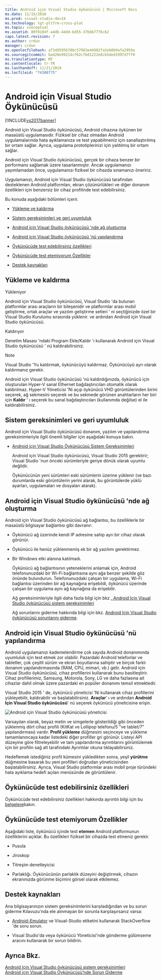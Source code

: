 ```yaml
---
title: Android için Visual Studio öykünücüsü | Microsoft Docs
ms.date: 11/15/2016
ms.prod: visual-studio-dev14
ms.technology: tgt-pltfrm-cross-plat
ms.topic: conceptual
ms.assetid: 80f0104f-a4db-44dd-bd55-37bb67776c62
caps.latest.revision: 7
ms.author: crdun
manager: crdun
ms.openlocfilehash: af3dd595b786c57983e44982fa2eb8b9afa2959a
ms.sourcegitcommit: bad28e99214cf62cfbd1222e8cb5ded1997d7ff0
ms.translationtype: MT
ms.contentlocale: tr-TR
ms.lasthandoff: 11/21/2019
ms.locfileid: "74300775"
---
```

# <a name="visual-studio-emulator-for-android"></a>Android için Visual Studio Öykünücüsü
[!INCLUDE[vs2017banner](../includes/vs2017banner.md)]

Android için Visual Studio öykünücüsü, Android cihazına öykünen bir masaüstü uygulamasıdır. Fiziksel bir cihaz olmadan Android uygulamalarında hata ayıklamanıza ve test yapabilmeniz için sanallaştırılmış bir ortam sağlar. Ayrıca, uygulama prototiplerinizi için yalıtılmış bir ortam sağlar.  
  
 Android için Visual Studio öykünücüsü, gerçek bir cihaza benzer bir performans sağlamak üzere tasarlanmıştır. Ancak uygulamanızı yayımlamadan önce, uygulamanızı fiziksel bir cihazda sınamanızı öneririz.  
  
 Uygulamanızı, Android için Visual Studio öykünücüsü tarafından desteklenen Android platformları, ekran çözünürlükleri ve diğer donanım özellikleri için benzersiz bir cihaz profilinde test edebilirsiniz.  
  
 Bu konuda aşağıdaki bölümleri içerir.  
  
- [Yükleme ve kaldırma](#Installing)  
  
- [Sistem gereksinimleri ve geri uyumluluk](#Requirements)  
  
- [Android için Visual Studio öykünücüsü 'nde ağ oluşturma](#Networking)  
  
- [Android için Visual Studio öykünücüsü 'nü yapılandırma](#Configuring)  
  
- [Öykünücüde test edebilirsiniz özellikleri](#FeaturesTest)  
  
- [Öykünücüde test etemiyorum Özellikler](#FeaturesNonTest)  
  
- [Destek kaynakları](#Support)  
  
## <a name="Installing"></a>Yükleme ve kaldırma  
 Yükleniyor  
  
 Android için Visual Studio öykünücüsü, Visual Studio 'da bulunan platformlar arası araçların bir bileşenidir ve platformlar arası mobil geliştirme, ortak araçlar ve yazılım geliştirme setleri ' ni seçtiğinizde özel bir Visual Studio Kurulumu sırasında yüklenir. ve ardından Android için Visual Studio öykünücüsü.  
  
 Kaldırıyor  
  
 Denetim Masası 'ndaki Program Ekle/Kaldır 'ı kullanarak Android için Visual Studio öykünücüsü ' nü kaldırabilirsiniz.  
  
> [!NOTE]
> Visual Studio 'Yu kaldırmak, öykünücüyü kaldırmaz. Öykünücüyü ayrı olarak kaldırmanız gerekir.  
  
 Android için Visual Studio öykünücüsü 'nü kaldırdığınızda, öykünücü için oluşturulan Hyper-V sanal Ethernet bağdaştırıcıları otomatik olarak kaldırılmaz. Hyper-V Yöneticisi 'Ni açıp öykünücü VHD görüntülerinden birini seçerek, ağ sekmesini seçerek ve bu sekmede görünen anahtarların her biri için **Kaldır** ' ı seçerek bu sanal bağdaştırıcıları (kullanımda değilse) el ile kaldırabilirsiniz.  
  
## <a name="Requirements"></a>Sistem gereksinimleri ve geri uyumluluk  
 Android için Visual Studio öykünücüsü donanım, yazılım ve yapılandırma gereksinimleriyle ilgili önemli bilgiler için aşağıdaki konuya bakın.  
  
- [Android için Visual Studio Öykünücüsü Sistem Gereksinimleri](../cross-platform/system-requirements-for-the-visual-studio-emulator-for-android.md)  
  
  Android için Visual Studio öykünücüsü, Visual Studio 2015 gerektirir; Visual Studio 'nun önceki sürümleriyle geriye dönük olarak uyumlu değildir.  
  
  Öykünücünün yeni sürümleri eski sürümlerin üzerine yüklenir (ve bazı durumlarda eski görüntülerin yerini alarak, bu görüntülerde yüklü ayarları, uygulamaları ve dosyaları atarak).  
  
## <a name="Networking"></a>Android için Visual Studio öykünücüsü 'nde ağ oluşturma  
 Android için Visual Studio öykünücüsü ağ bağlantısı, bu özelliklerle bir masaüstü bilgisayar bağlantısı gibi davranır:  
  
- Öykünücü ağ üzerinde kendi IP adresine sahip ayrı bir cihaz olarak görünür.  
  
- Öykünücü ile henüz yüklenmemiş ek bir ağ yazılımı gerektirmez.  
  
- Bir Windows etki alanına katılmadı.  
  
  Öykünücü ağ bağlantısının yeteneklerini anlamak için, Android telefonunuzdaki bir Wi-Fi bağlantısına aynı ağa benzer şekilde göz önünde bulundurun. Telefonunuzdaki çalışan bir uygulama, Wi-Fi bağlantısı üzerinden bir ağ kaynağına erişebildi, öykünücü üzerinde çalışan bir uygulama aynı ağ kaynağına da erişebilir.  
  
  Ağ gereksinimleriyle ilgili daha fazla bilgi için bkz [. Android Için Visual Studio öykünücüsü sistem gereksinimleri](../cross-platform/system-requirements-for-the-visual-studio-emulator-for-android.md)  
  
  Ağ sorunlarını giderme hakkında bilgi için bkz. [Android Için Visual Studio öykünücüsü sorunlarını giderme](../cross-platform/troubleshooting-the-visual-studio-emulator-for-android.md).  
  
## <a name="Configuring"></a>Android için Visual Studio öykünücüsü 'nü yapılandırma  
 Android uygulamanızı kademelendirme çok sayıda Android donanımında uyumluluk için test etmek zor olabilir. Pazardaki Android telefonlar ve tabletler, çok çeşitli sürüm ve ekran boyutlarına sahiptir ve birçok farklı donanım yapılandırmasında (RAM, CPU, mimari, vb.) gelir. Android için Visual Studio öykünücüsü, cihaz profillerini kullanarak bunu basitleştirir. Cihaz profillerimiz, Samsung, Motorola, Sony, LG ve daha fazlasına ait cihazlar dahil olmak üzere pazardaki en popüler donanımı temsil etmektedir.  
  
 Visual Studio 2015 ' de, öykünücü yöneticisi 'Ni kullanarak cihaz profillerini yükleyebilir, kaldırabilir ve başlatabilirsiniz. **Araçlar**' ı ve ardından **Android Için Visual Studio öykünücüsü**' nü seçerek öykünücü yöneticisine erişin.  
  
 ![Android için Visual Studio öykünücüsü yöneticisi](../cross-platform/media/android-emu-manager.png "Android_Emu_Manager")  
  
 Varsayılan olarak, beyaz metin ve simgelerle gösterildiği gibi önceden yüklenmiş dört cihaz profili (KitKat ve Lollipop telefonu/5 "ve tablet/7" yapılandırması) vardır. **Profil yükleme** düğmesini seçinceye ve yükleme tamamlanıncaya kadar listedeki diğer profiller gri görünür. Listeyi API düzeyine göre filtreleyebilir ve tam yapılandırma ayrıntılarını görüntülemek için bir profilin sağ alt tarafındaki Ayrıntılar okuna tıklayabilirsiniz.  
  
 Hedeflemek istediğiniz profil kümesini yükledikten sonra, yeşil **yürütme** düğmesine basarak bu yeni profilleri doğrudan yöneticisinden başlatabilirsiniz. Ayrıca, Visual Studio platformlar arası mobil proje türündeki hata ayıklama hedefi açılan menüsünde de görüntülenir.  
  
## <a name="FeaturesTest"></a>Öykünücüde test edebilirsiniz özellikleri  
 Öykünücüde test edebilirsiniz özellikleri hakkında ayrıntılı bilgi için bu [belgelere](https://devblogs.microsoft.com/devops/introducing-visual-studios-emulator-for-android/)bakın.  
  
## <a name="FeaturesNonTest"></a>Öykünücüde test etemiyorum Özellikler  
 Aşağıdaki liste, öykünücü içinde test **etemen** Android platformunun özelliklerini açıklar. Bu özellikleri fiziksel bir cihazda test etmeniz gerekir.  
  
- Pusula  
  
- Jiroskop  
  
- Titreşim denetleyicisi  
  
- Parlaklığı. Öykünücünün parlaklık düzeyini değiştirmek, cihazın ekranınızda görünme biçimini görsel olarak etkilemez.  
  
## <a name="Support"></a>Destek kaynakları  
 Ana bilgisayarınızın sistem gereksinimlerini karşıladığından ve bu sorun giderme Kılavuzu'nda ele alınmayan bir sorunla karşılaşırsanız varsa:  
  
- [Android-Emulator](https://stackoverflow.com/questions/tagged/android-emulator) ve Visual-Studio etiketini kullanarak StackOverflow 'de soru sorun.  
  
- Visual Studio'da veya öykünücü Yöneticisi'nde gönderme gülümseme aracını kullanarak bir sorun bildirin.  
  
## <a name="see-also"></a>Ayrıca Bkz.  
 [Android Için Visual Studio öykünücüsü  sistem gereksinimleri](../cross-platform/system-requirements-for-the-visual-studio-emulator-for-android.md)  
 [Android için Visual Studio Öykünücüsü’nde Sorun Giderme](../cross-platform/troubleshooting-the-visual-studio-emulator-for-android.md)
